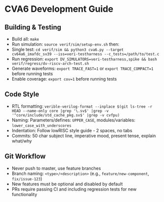 # CVA6 Development Guide

## Building & Testing
- Build all: `make`
- Run simulation: `source verif/sim/setup-env.sh` then:
- Single test: `cd verif/sim && python3 cva6.py --target cv64a6_imafdc_sv39 --iss=veri-testharness --c_tests=/path/to/test.c`
- Run regression: `export DV_SIMULATORS=veri-testharness,spike && bash verif/regress/dv-riscv-arch-test.sh`
- Generate waveforms: `export TRACE_FAST=1` or `export TRACE_COMPACT=1` before running tests
- Enable coverage: `export cov=1` before running tests

## Code Style
- RTL formatting: `verible-verilog-format --inplace $(git ls-tree -r HEAD --name-only core |grep '\.sv$' |grep -v '^core/include/std_cache_pkg.sv$' |grep -v cvfpu)`
- Naming: Parameters/defines: `UPPER_CASE`, modules/variables: `lower_case_with_underscores`
- Indentation: Follow lowRISC style guide - 2 spaces, no tabs
- Commits: 50 char subject line, imperative mood, present tense, explain what/why

## Git Workflow
- Never push to master, use feature branches
- Branch naming: `<type>/<description>` (e.g., `feature/new-component`, `fix/issue-123`)
- New features must be optional and disabled by default
- PRs require passing CI and including regression tests for new functionality
